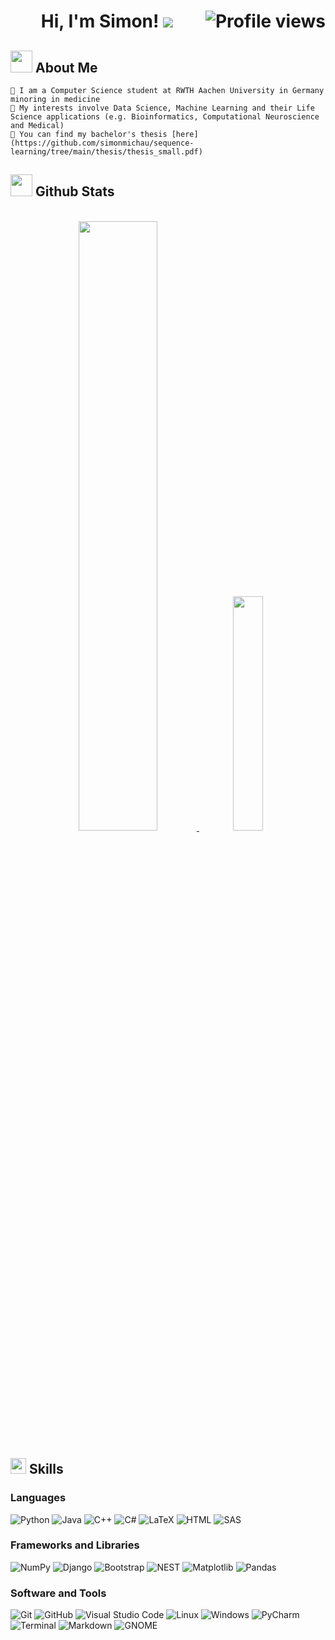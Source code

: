 <h1 align="center">
Hi, I'm Simon!  
<!--separator-->
<img src="https://user-images.githubusercontent.com/73097560/115834477-dbab4500-a447-11eb-908a-139a6edaec5c.gif">
<img src="https://gpvc.arturio.dev/simonmichau" alt="Profile views" align='right'/> <a href="https://github.com/simonmichau/simonmichau/"> </a> 

<!--about me-->
## <img src="https://media.giphy.com/media/hosAwbHnNAV2iitWXD/giphy.gif" width="35"><b> About Me </b>
```
👋 I am a Computer Science student at RWTH Aachen University in Germany minoring in medicine
👀 My interests involve Data Science, Machine Learning and their Life Science applications (e.g. Bioinformatics, Computational Neuroscience and Medical)
🚩 You can find my bachelor's thesis [here](https://github.com/simonmichau/sequence-learning/tree/main/thesis/thesis_small.pdf)
```

<!--stats-->
## <img src="https://media.giphy.com/media/iY8CRBdQXODJSCERIr/giphy.gif" width="35"><b> Github Stats </b>
<br>

<div align="center">

<a href="https://github.com/simonmichau/">
  <img src="https://github-readme-stats.vercel.app/api?username=simonmichau&include_all_commits=true&count_private=true&show_icons=true&line_height=20&title_color=7A7ADB&icon_color=2234AE&text_color=D3D3D3&bg_color=0,000000,130F40" width="50%"/>
  <img src="https://github-readme-stats.vercel.app/api/top-langs?username=simonmichau&langs_count=8&show_icons=true&locale=en&layout=compact&line_height=20&title_color=7A7ADB&icon_color=2234AE&text_color=D3D3D3&bg_color=0,000000,130F40" width="31%"/>
</a>
</div> 
  
<!--skills-->
## <img src="https://media2.giphy.com/media/QssGEmpkyEOhBCb7e1/giphy.gif?cid=ecf05e47a0n3gi1bfqntqmob8g9aid1oyj2wr3ds3mg700bl&rid=giphy.gif" width ="25"><b> Skills</b>

### Languages
![Python](https://img.shields.io/badge/Python%20-%2314354C.svg?style=for-the-badge&logo=python&logoColor=white)
![Java](https://img.shields.io/badge/Java-%23007396.svg?style=for-the-badge&logo=java&logoColor=white)
![C++](https://img.shields.io/badge/C++%20-%2300599C.svg?style=for-the-badge&logo=c%2B%2B&logoColor=white)
![C#](https://img.shields.io/badge/csharp.svg?style=for-the-badge&logo=c-sharp&logoColor=white)
![LaTeX](https://img.shields.io/badge/latex%20-%23008080.svg?&style=for-the-badge&logo=latex&logoColor=white)
![HTML](https://img.shields.io/badge/HTML%20-%23E34F26.svg?style=for-the-badge&logo=html5&logoColor=white)
![SAS]()
    
### Frameworks and Libraries
![NumPy](https://img.shields.io/badge/Numpy%20-%23013243.svg?style=for-the-badge&logo=numpy&logoColor=white)
![Django](https://img.shields.io/badge/Django-092E20?style=for-the-badge&logo=django&logoColor=white)
![Bootstrap](https://img.shields.io/badge/Bootstrap-563D7C?style=for-the-badge&logo=bootstrap&logoColor=white)
![NEST]()
![Matplotlib]()
![Pandas](https://img.shields.io/badge/pandas-%23150458.svg?style=flat&logo=pandas&logoColor=white)

### Software and Tools
![Git](https://img.shields.io/badge/git-%23F05033.svg?style=for-the-badge&logo=git&logoColor=white)
![GitHub](https://img.shields.io/badge/github-%23121011.svg?style=for-the-badge&logo=github&logoColor=white)
![Visual Studio Code](https://img.shields.io/badge/Visual%20Studio%20Code-0078d7.svg?style=for-the-badge&logo=visual-studio-code&logoColor=white)
![Linux](https://img.shields.io/badge/Linux-FCC624?style=for-the-badge&logo=linux&logoColor=black)
![Windows](https://img.shields.io/badge/Windows-0078D6?style=for-the-badge&logo=windows&logoColor=white)
![PyCharm](https://img.shields.io/badge/pycharm-143?style=for-the-badge&logo=pycharm&logoColor=black&color=green&labelColor=green)
![Terminal](https://img.shields.io/badge/Terminal-%23054020?style=for-the-badge&logo=gnu-bash&logoColor=white)
![Markdown](https://img.shields.io/badge/markdown-%23000000.svg?style=for-the-badge&logo=markdown&logoColor=white) 
![GNOME](https://img.shields.io/badge/gnome.svg?style=for-the-badge&logo=gnome&logoColor=white)
